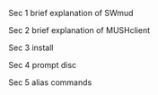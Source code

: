 Sec 1
brief explanation of SWmud

Sec 2
brief explanation of MUSHclient

Sec 3
install

Sec 4
prompt disc

Sec 5
alias commands